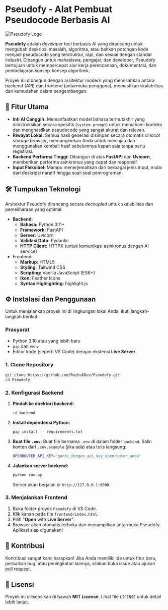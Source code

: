 # Pseudofy - Alat Pembuat Pseudocode Berbasis AI

![Pseudofy Logo](https://github.com/user-attachments/assets/987fbe02-538c-43a3-bb0b-6ffd31ffbc9f)

**Pseudofy** adalah _developer_ tool berbasis AI yang dirancang untuk mengubah deskripsi masalah, algoritma, atau bahkan potongan kode menjadi pseudocode yang terstruktur, rapi, dan sesuai dengan standar industri. Dibangun untuk mahasiswa, pengajar, dan developer, Pseudofy bertujuan untuk mempercepat alur kerja perencanaan, dokumentasi, dan pembelajaran konsep-konsep algoritmik.

Proyek ini dibangun dengan arsitektur modern yang memisahkan antara backend (API) dan frontend (antarmuka pengguna), memastikan skalabilitas dan kemudahan dalam pengembangan.

## 🚀 Fitur Utama

* **Inti AI Canggih:** Memanfaatkan model bahasa termutakhir yang diinstruksikan secara spesifik (`system prompt`) untuk memahami konteks dan menghasilkan pseudocode yang sangat akurat dan relevan.
* **Riwayat Lokal:** Semua hasil generasi disimpan secara otomatis di _local storage browser_, memungkinkan Anda untuk meninjau dan menggunakan kembali hasil sebelumnya kapan saja tanpa perlu registrasi.
* **Backend Performa Tinggi:** Dibangun di atas **FastAPI** dan **Uvicorn**, memberikan performa asinkronus yang cepat dan responsif.
* **Input Fleksibel:** Mampu menerjemahkan dari berbagai jenis input, mulai dari deskripsi naratif hingga soal-soal pemrograman.

## 🛠️ Tumpukan Teknologi

Arsitektur Pseudofy dirancang secara _decoupled_ untuk skalabilitas dan pemeliharaan yang optimal.

* **Backend:**
  * **Bahasa:** Python 3.11+
  * **Framework:** FastAPI
  * **Server:** Uvicorn
  * **Validasi Data:** Pydantic
  * **HTTP Client:** HTTPX (untuk komunikasi asinkronus dengan AI service)
* Frontend:
  * **Markup:** HTML5
  * **Styling:** Tailwind CSS
  * **Scripting:** Vanilla JavaScript (ES6+)
  * **Ikon:** Feather Icons
  * **Syntax Highlighting:** highlight.js

## ⚙️ Instalasi dan Penggunaan

Untuk menjalankan proyek ini di lingkungan lokal Anda, ikuti langkah-langkah berikut:

### Prasyarat

- Python 3.10 atau yang lebih baru
- `pip` dan `venv`
- Editor kode (seperti VS Code) dengan ekstensi **Live Server**

### 1. Clone Repository

```bash
git clone https://github.com/RozhakDev/Pseudofy.git
cd Pseudofy
```

### 2. Konfigurasi Backend

1. **Pindah ke direktori backend:**
   
   ```bash
   cd backend
   ```

2. **Install dependensi Python:**
   
   ```bash
   pip install -r requirements.txt
   ```

3. **Buat file `.env`:**
    Buat file bernama `.env` di dalam folder `backend`. Salin konten dari `.env.example` (jika ada) atau tulis langsung:
   
   ```bash
   OPENROUTER_API_KEY="ganti_dengan_api_key_openrouter_anda"
   ```

4. **Jalankan server backend:**
   
   ```bash
   python run.py
   ```
   
    Server akan berjalan di `http://127.0.0.1:8000`.

### 3. Menjalankan Frontend

1. Buka folder proyek `Pseudofy` di VS Code.
2. Klik kanan pada file `frontend/index.html`.
3. Pilih "**Open** with **Live Server**".
4. Browser akan otomatis terbuka dan menampilkan antarmuka Pseudofy. Aplikasi siap digunakan!

## 🤝 Kontribusi

Kontribusi sangat kami harapkan! Jika Anda memiliki ide untuk fitur baru, perbaikan bug, atau peningkatan lainnya, silakan buka issue atau ajukan pull request.

## 📝 Lisensi

Proyek ini dilisensikan di bawah **MIT License**. Lihat file `LICENSE` untuk detail lebih lanjut.